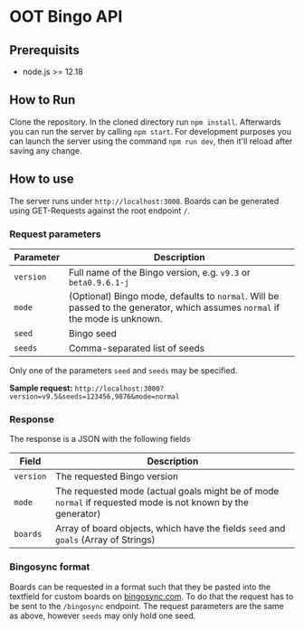# OOT Bingo API

## Prerequisits

* node.js >= 12.18

## How to Run

Clone the repository. In the cloned directory run `npm install`. Afterwards you can run the server by calling `npm start`. For development purposes you can launch the server using the command `npm run dev`, then it'll reload after saving any change.

## How to use

The server runs under `http://localhost:3000`. Boards can be generated using GET-Requests against the root endpoint `/`.

### Request parameters

| Parameter | Description                                                                                                                  |
| --------- | ---------------------------------------------------------------------------------------------------------------------------- |
| `version` | Full name of the Bingo version, e.g. `v9.3` or `beta0.9.6.1-j`                                                               |
| `mode`    | (Optional) Bingo mode, defaults to `normal`. Will be passed to the generator, which assumes `normal` if the mode is unknown. |
| `seed`    | Bingo seed                                                                                                                   |
| `seeds`   | Comma-separated list of seeds                                                                                                |

Only one of the parameters `seed` and `seeds` may be specified.

**Sample request:** `http://localhost:3000?version=v9.5&seeds=123456,9876&mode=normal`

### Response

The response is a JSON with the following fields

| Field     | Description                                                                                                 |
| --------- | ----------------------------------------------------------------------------------------------------------- |
| `version` | The requested Bingo version                                                                                 |
| `mode`    | The requested mode (actual goals might be of mode `normal` if requested mode is not known by the generator) |
| `boards`  | Array of board objects, which have the fields `seed` and `goals` (Array of Strings)                         |

### Bingosync format

Boards can be requested in a format such that they be pasted into the textfield for custom boards on [bingosync.com](https://bingosync.com). To do that the request has to be sent to the `/bingosync` endpoint. The request parameters are the same as above, however `seeds` may only hold one seed.
